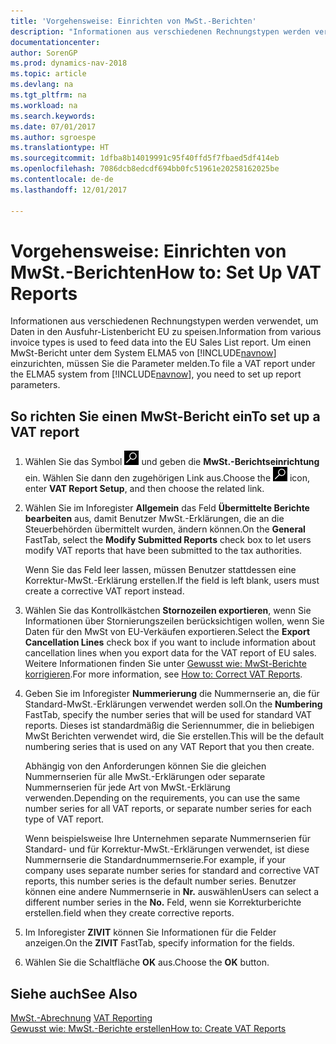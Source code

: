 ```yaml
---
title: 'Vorgehensweise: Einrichten von MwSt.-Berichten'
description: "Informationen aus verschiedenen Rechnungstypen werden verwendet, um Daten in den Ausfuhr-Listenbericht EU zu speisen. Um einen MwSt-Bericht unter dem System ELMA5 von [!INCLUDE[navnow](../../includes/navnow_md.md)] einzurichten, müssen Sie die Parameter melden."
documentationcenter: 
author: SorenGP
ms.prod: dynamics-nav-2018
ms.topic: article
ms.devlang: na
ms.tgt_pltfrm: na
ms.workload: na
ms.search.keywords: 
ms.date: 07/01/2017
ms.author: sgroespe
ms.translationtype: HT
ms.sourcegitcommit: 1dfba8b14019991c95f40ffd5f7fbaed5df414eb
ms.openlocfilehash: 7086dcb8edcdf694bb0fc51961e20258162025be
ms.contentlocale: de-de
ms.lasthandoff: 12/01/2017

---
```

# <a name="how-to-set-up-vat-reports"></a><span data-ttu-id="c5f4e-104">Vorgehensweise: Einrichten von MwSt.-Berichten</span><span class="sxs-lookup"><span data-stu-id="c5f4e-104">How to: Set Up VAT Reports</span></span>
<span data-ttu-id="c5f4e-105">Informationen aus verschiedenen Rechnungstypen werden verwendet, um Daten in den Ausfuhr-Listenbericht EU zu speisen.</span><span class="sxs-lookup"><span data-stu-id="c5f4e-105">Information from various invoice types is used to feed data into the EU Sales List report.</span></span> <span data-ttu-id="c5f4e-106">Um einen MwSt-Bericht unter dem System ELMA5 von [!INCLUDE[navnow](../../includes/navnow_md.md)] einzurichten, müssen Sie die Parameter melden.</span><span class="sxs-lookup"><span data-stu-id="c5f4e-106">To file a VAT report under the ELMA5 system from [!INCLUDE[navnow](../../includes/navnow_md.md)], you need to set up report parameters.</span></span>  

## <a name="to-set-up-a-vat-report"></a><span data-ttu-id="c5f4e-107">So richten Sie einen MwSt-Bericht ein</span><span class="sxs-lookup"><span data-stu-id="c5f4e-107">To set up a VAT report</span></span>  

1.  <span data-ttu-id="c5f4e-108">Wählen Sie das Symbol ![Nach Seite oder Bericht suchen](../../media/ui-search/search_small.png "Nach Seite oder Bericht suchen") und geben die **MwSt.-Berichtseinrichtung** ein. Wählen Sie dann den zugehörigen Link aus.</span><span class="sxs-lookup"><span data-stu-id="c5f4e-108">Choose the ![Search for Page or Report](../../media/ui-search/search_small.png "Search for Page or Report icon") icon, enter **VAT Report Setup**, and then choose the related link.</span></span>  
2.  <span data-ttu-id="c5f4e-109">Wählen Sie im Inforegister **Allgemein** das Feld **Übermittelte Berichte bearbeiten** aus, damit Benutzer MwSt.-Erklärungen, die an die Steuerbehörden übermittelt wurden, ändern können.</span><span class="sxs-lookup"><span data-stu-id="c5f4e-109">On the **General** FastTab, select the **Modify Submitted Reports** check box to let users modify VAT reports that have been submitted to the tax authorities.</span></span>  

    <span data-ttu-id="c5f4e-110">Wenn Sie das Feld leer lassen, müssen Benutzer stattdessen eine Korrektur-MwSt.-Erklärung erstellen.</span><span class="sxs-lookup"><span data-stu-id="c5f4e-110">If the field is left blank, users must create a corrective VAT report instead.</span></span>  

3.  <span data-ttu-id="c5f4e-111">Wählen Sie das Kontrollkästchen **Stornozeilen exportieren**, wenn Sie Informationen über Stornierungszeilen berücksichtigen wollen, wenn Sie Daten für den MwSt von EU-Verkäufen exportieren.</span><span class="sxs-lookup"><span data-stu-id="c5f4e-111">Select the **Export Cancellation Lines** check box if you want to include information about cancellation lines when you export data for the VAT report of EU sales.</span></span> <span data-ttu-id="c5f4e-112">Weitere Informationen finden Sie unter [Gewusst wie: MwSt-Berichte korrigieren](how-to-correct-vat-reports.md).</span><span class="sxs-lookup"><span data-stu-id="c5f4e-112">For more information, see [How to: Correct VAT Reports](how-to-correct-vat-reports.md).</span></span>  
4.  <span data-ttu-id="c5f4e-113">Geben Sie im Inforegister **Nummerierung** die Nummernserie an, die für Standard-MwSt.-Erklärungen verwendet werden soll.</span><span class="sxs-lookup"><span data-stu-id="c5f4e-113">On the **Numbering** FastTab, specify the number series that will be used for standard VAT reports.</span></span> <span data-ttu-id="c5f4e-114">Dieses ist standardmäßig die Seriennummer, die in beliebigen MwSt Berichten verwendet wird, die Sie erstellen.</span><span class="sxs-lookup"><span data-stu-id="c5f4e-114">This will be the default numbering series that is used on any VAT Report that you then create.</span></span>  

    <span data-ttu-id="c5f4e-115">Abhängig von den Anforderungen können Sie die gleichen Nummernserien für alle MwSt.-Erklärungen oder separate Nummernserien für jede Art von MwSt.-Erklärung verwenden.</span><span class="sxs-lookup"><span data-stu-id="c5f4e-115">Depending on the requirements, you can use the same number series for all VAT reports, or separate number series for each type of VAT report.</span></span>

    <span data-ttu-id="c5f4e-116">Wenn beispielsweise Ihre Unternehmen separate Nummernserien für Standard- und für Korrektur-MwSt.-Erklärungen verwendet, ist diese Nummernserie die Standardnummernserie.</span><span class="sxs-lookup"><span data-stu-id="c5f4e-116">For example, if your company uses separate number series for standard and corrective VAT reports, this number series is the default number series.</span></span> <span data-ttu-id="c5f4e-117">Benutzer können eine andere Nummernserie in **Nr.** auswählen</span><span class="sxs-lookup"><span data-stu-id="c5f4e-117">Users can select a different number series in the **No.**</span></span> <span data-ttu-id="c5f4e-118">Feld, wenn sie Korrekturberichte erstellen.</span><span class="sxs-lookup"><span data-stu-id="c5f4e-118">field when they create corrective reports.</span></span>  

5.  <span data-ttu-id="c5f4e-119">Im Inforegister **ZIVIT** können Sie Informationen für die Felder anzeigen.</span><span class="sxs-lookup"><span data-stu-id="c5f4e-119">On the **ZIVIT** FastTab, specify information for the fields.</span></span>  
6.  <span data-ttu-id="c5f4e-120">Wählen Sie die Schaltfläche **OK** aus.</span><span class="sxs-lookup"><span data-stu-id="c5f4e-120">Choose the **OK** button.</span></span>  

## <a name="see-also"></a><span data-ttu-id="c5f4e-121">Siehe auch</span><span class="sxs-lookup"><span data-stu-id="c5f4e-121">See Also</span></span>  
 <span data-ttu-id="c5f4e-122">[MwSt.-Abrechnung](vat-reporting.md) </span><span class="sxs-lookup"><span data-stu-id="c5f4e-122">[VAT Reporting](vat-reporting.md) </span></span>  
 [<span data-ttu-id="c5f4e-123">Gewusst wie: MwSt.-Berichte erstellen</span><span class="sxs-lookup"><span data-stu-id="c5f4e-123">How to: Create VAT Reports</span></span>](how-to-create-vat-reports.md)

